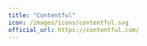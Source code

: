 ```yaml
---
title: "Contentful"
icon: /images/icons/contentful.svg
official_url: https://contentful.com/
---
```

